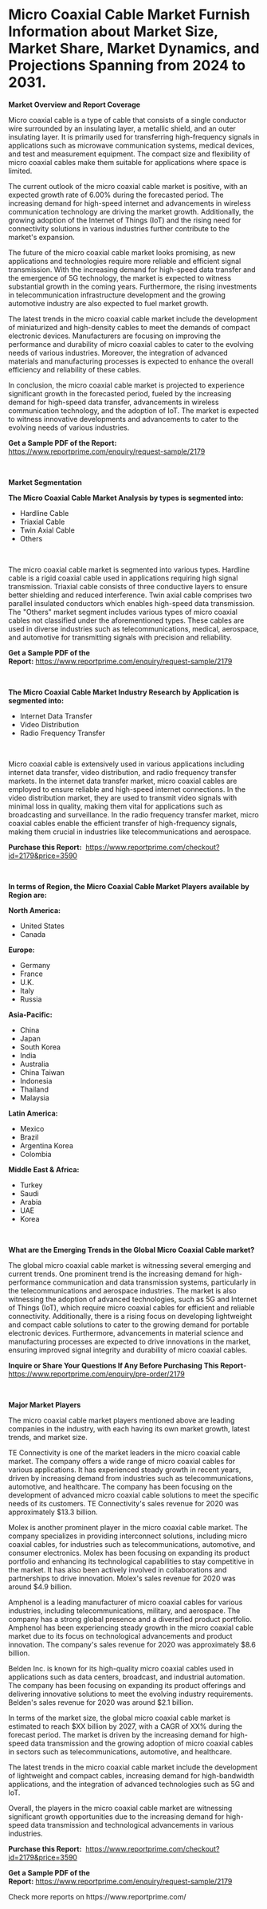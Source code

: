 <p><h1>Micro Coaxial Cable Market Furnish Information about Market Size, Market Share, Market Dynamics, and Projections Spanning from 2024 to 2031.</h1></p><p><strong>Market Overview and Report Coverage</strong></p>
<p><p>Micro coaxial cable is a type of cable that consists of a single conductor wire surrounded by an insulating layer, a metallic shield, and an outer insulating layer. It is primarily used for transferring high-frequency signals in applications such as microwave communication systems, medical devices, and test and measurement equipment. The compact size and flexibility of micro coaxial cables make them suitable for applications where space is limited.</p><p>The current outlook of the micro coaxial cable market is positive, with an expected growth rate of 6.00% during the forecasted period. The increasing demand for high-speed internet and advancements in wireless communication technology are driving the market growth. Additionally, the growing adoption of the Internet of Things (IoT) and the rising need for connectivity solutions in various industries further contribute to the market's expansion.</p><p>The future of the micro coaxial cable market looks promising, as new applications and technologies require more reliable and efficient signal transmission. With the increasing demand for high-speed data transfer and the emergence of 5G technology, the market is expected to witness substantial growth in the coming years. Furthermore, the rising investments in telecommunication infrastructure development and the growing automotive industry are also expected to fuel market growth.</p><p>The latest trends in the micro coaxial cable market include the development of miniaturized and high-density cables to meet the demands of compact electronic devices. Manufacturers are focusing on improving the performance and durability of micro coaxial cables to cater to the evolving needs of various industries. Moreover, the integration of advanced materials and manufacturing processes is expected to enhance the overall efficiency and reliability of these cables.</p><p>In conclusion, the micro coaxial cable market is projected to experience significant growth in the forecasted period, fueled by the increasing demand for high-speed data transfer, advancements in wireless communication technology, and the adoption of IoT. The market is expected to witness innovative developments and advancements to cater to the evolving needs of various industries.</p></p>
<p><strong>Get a Sample PDF of the Report:</strong> <a href="https://www.reportprime.com/enquiry/request-sample/2179">https://www.reportprime.com/enquiry/request-sample/2179</a></p>
<p>&nbsp;</p>
<p><strong>Market Segmentation</strong></p>
<p><strong>The Micro Coaxial Cable Market Analysis by types is segmented into:</strong></p>
<p><ul><li>Hardline Cable</li><li>Triaxial Cable</li><li>Twin Axial Cable</li><li>Others</li></ul></p>
<p>&nbsp;</p>
<p><p>The micro coaxial cable market is segmented into various types. Hardline cable is a rigid coaxial cable used in applications requiring high signal transmission. Triaxial cable consists of three conductive layers to ensure better shielding and reduced interference. Twin axial cable comprises two parallel insulated conductors which enables high-speed data transmission. The "Others" market segment includes various types of micro coaxial cables not classified under the aforementioned types. These cables are used in diverse industries such as telecommunications, medical, aerospace, and automotive for transmitting signals with precision and reliability.</p></p>
<p><strong>Get a Sample PDF of the Report:</strong>&nbsp;<a href="https://www.reportprime.com/enquiry/request-sample/2179">https://www.reportprime.com/enquiry/request-sample/2179</a></p>
<p>&nbsp;</p>
<p><strong>The Micro Coaxial Cable Market Industry Research by Application is segmented into:</strong></p>
<p><ul><li>Internet Data Transfer</li><li>Video Distribution</li><li>Radio Frequency Transfer</li></ul></p>
<p>&nbsp;</p>
<p><p>Micro coaxial cable is extensively used in various applications including internet data transfer, video distribution, and radio frequency transfer markets. In the internet data transfer market, micro coaxial cables are employed to ensure reliable and high-speed internet connections. In the video distribution market, they are used to transmit video signals with minimal loss in quality, making them vital for applications such as broadcasting and surveillance. In the radio frequency transfer market, micro coaxial cables enable the efficient transfer of high-frequency signals, making them crucial in industries like telecommunications and aerospace.</p></p>
<p><strong>Purchase this Report:</strong>&nbsp; <a href="https://www.reportprime.com/checkout?id=2179&price=3590">https://www.reportprime.com/checkout?id=2179&price=3590</a></p>
<p>&nbsp;</p>
<p><strong>In terms of Region, the Micro Coaxial Cable Market Players available by Region are:</strong></p>
<p>
    <p> <strong> North America: </strong>
        <ul>
            <li>United States</li>
            <li>Canada</li>
        </ul>
        </p> 
    <p> <strong> Europe: </strong>
        <ul>
            <li>Germany</li>
            <li>France</li>
            <li>U.K.</li>
            <li>Italy</li>
            <li>Russia</li>
        </ul>
        </p> 
    <p> <strong> Asia-Pacific: </strong>
        <ul>
            <li>China</li>
            <li>Japan</li>
            <li>South Korea</li>
            <li>India</li>
            <li>Australia</li>
            <li>China Taiwan</li>
            <li>Indonesia</li>
            <li>Thailand</li>
            <li>Malaysia</li>
        </ul>
        </p> 
    <p> <strong> Latin America: </strong>
        <ul>
            <li>Mexico</li>
            <li>Brazil</li>
            <li>Argentina Korea</li>
            <li>Colombia</li>
        </ul>
        </p> 
    <p> <strong> Middle East & Africa: </strong>
        <ul>
            <li>Turkey</li>
            <li>Saudi</li>
            <li>Arabia</li>
            <li>UAE</li>
            <li>Korea</li>
        </ul>
    </p>
    </p>
<p>&nbsp;</p>
<p><strong>What are the Emerging Trends in the Global Micro Coaxial Cable market?</strong></p>
<p><p>The global micro coaxial cable market is witnessing several emerging and current trends. One prominent trend is the increasing demand for high-performance communication and data transmission systems, particularly in the telecommunications and aerospace industries. The market is also witnessing the adoption of advanced technologies, such as 5G and Internet of Things (IoT), which require micro coaxial cables for efficient and reliable connectivity. Additionally, there is a rising focus on developing lightweight and compact cable solutions to cater to the growing demand for portable electronic devices. Furthermore, advancements in material science and manufacturing processes are expected to drive innovations in the market, ensuring improved signal integrity and durability of micro coaxial cables.</p></p>
<p><strong>Inquire or Share Your Questions If Any Before Purchasing This Report</strong>- <a href="https://www.reportprime.com/enquiry/pre-order/2179">https://www.reportprime.com/enquiry/pre-order/2179</a></p>
<p>&nbsp;</p>
<p><strong>Major Market Players</strong></p>
<p><p>The micro coaxial cable market players mentioned above are leading companies in the industry, with each having its own market growth, latest trends, and market size.</p><p>TE Connectivity is one of the market leaders in the micro coaxial cable market. The company offers a wide range of micro coaxial cables for various applications. It has experienced steady growth in recent years, driven by increasing demand from industries such as telecommunications, automotive, and healthcare. The company has been focusing on the development of advanced micro coaxial cable solutions to meet the specific needs of its customers. TE Connectivity's sales revenue for 2020 was approximately $13.3 billion.</p><p>Molex is another prominent player in the micro coaxial cable market. The company specializes in providing interconnect solutions, including micro coaxial cables, for industries such as telecommunications, automotive, and consumer electronics. Molex has been focusing on expanding its product portfolio and enhancing its technological capabilities to stay competitive in the market. It has also been actively involved in collaborations and partnerships to drive innovation. Molex's sales revenue for 2020 was around $4.9 billion.</p><p>Amphenol is a leading manufacturer of micro coaxial cables for various industries, including telecommunications, military, and aerospace. The company has a strong global presence and a diversified product portfolio. Amphenol has been experiencing steady growth in the micro coaxial cable market due to its focus on technological advancements and product innovation. The company's sales revenue for 2020 was approximately $8.6 billion.</p><p>Belden Inc. is known for its high-quality micro coaxial cables used in applications such as data centers, broadcast, and industrial automation. The company has been focusing on expanding its product offerings and delivering innovative solutions to meet the evolving industry requirements. Belden's sales revenue for 2020 was around $2.1 billion.</p><p>In terms of the market size, the global micro coaxial cable market is estimated to reach $XX billion by 2027, with a CAGR of XX% during the forecast period. The market is driven by the increasing demand for high-speed data transmission and the growing adoption of micro coaxial cables in sectors such as telecommunications, automotive, and healthcare.</p><p>The latest trends in the micro coaxial cable market include the development of lightweight and compact cables, increasing demand for high-bandwidth applications, and the integration of advanced technologies such as 5G and IoT.</p><p>Overall, the players in the micro coaxial cable market are witnessing significant growth opportunities due to the increasing demand for high-speed data transmission and technological advancements in various industries.</p></p>
<p><strong>Purchase this Report:</strong>&nbsp;&nbsp;<a href="https://www.reportprime.com/checkout?id=2179&price=3590">https://www.reportprime.com/checkout?id=2179&price=3590</a></p>
<p></p>
<p><strong>Get a Sample PDF of the Report:</strong>&nbsp;<a href="https://www.reportprime.com/enquiry/request-sample/2179">https://www.reportprime.com/enquiry/request-sample/2179</a></p>
<p>Check more reports on https://www.reportprime.com/</p>